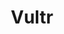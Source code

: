 ---
title: Vultr
menu:
  product_pharmer_0.2.0:
    identifier: vultr
    name: Vultr
    parent: cloud
    weight: 5
left_menu: product_pharmer_0.2.0 
---